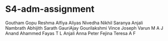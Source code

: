 # S4-adm-assignment
Goutham
Gopu
Reshma
Alfiya
Aliyas
Nivedha
Nikhil
Saranya
Anjali Nambrath
Abhijith 
Sarath
GauriAjay
Gourilakshmi
Vince Joseph
Varun M
A J Anand
Ahammed Fayas T L
Anjali Anna Peter
Fejina Teresa A F
